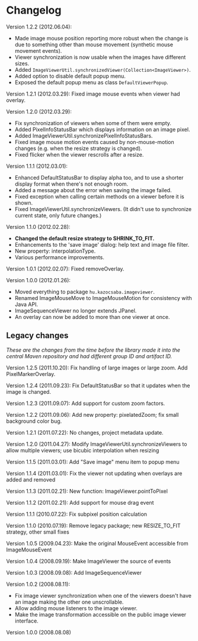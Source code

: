 Changelog
=========

Version 1.2.2 (2012.06.04):

- Made image mouse position reporting more robust when the change is
due to something other than mouse movement (synthetic mouse movement events).
- Viewer synchronization is now usable when the images have different sizes.
- Added `ImageViewerUtil.synchronizedViewer(Collection<ImageViewer>)`.
- Added option to disable default popup menu.
- Exposed the default popup menu as class `DefaultViewerPopup`.

Version 1.2.1 (2012.03.29): Fixed image mouse events when viewer had overlay.

Version 1.2.0 (2012.03.29):

- Fix synchronization of viewers when some of them were empty.
- Added PixelInfoStatusBar which displays information on an image pixel.
- Added ImageViewerUtil.synchronizePixelInfoStatusBars.
- Fixed image mouse motion events caused by non-mouse-motion changes (e.g. when the resize strategy is changed).
- Fixed flicker when the viewer rescrolls after a resize.

Version 1.1.1 (2012.03.01):

- Enhanced DefaultStatusBar to display alpha too, and to use a shorter display format when there's not enough room.
- Added a message about the error when saving the image failed.
- Fixed exception when calling certain methods on a viewer before it is shown.
- Fixed ImageViewerUtil.synchronizeViewers. (It didn't use to synchronize current state, only future changes.)

Version 1.1.0 (2012.02.28):

- **Changed the default resize strategy to SHRINK_TO_FIT.**
- Enhancements to the 'save image' dialog: help text and image file filter.
- New property: interpolationType.
- Various performance improvements.

Version 1.0.1 (2012.02.07): Fixed removeOverlay.

Version 1.0.0 (2012.01.26):

- Moved everything to package `hu.kazocsaba.imageviewer`.
- Renamed ImageMouseMove to ImageMouseMotion for consistency with Java API.
- ImageSequenceViewer no longer extends JPanel.
- An overlay can now be added to more than one viewer at once.

Legacy changes
--------------

*These are the changes from the time before the library made it into the central Maven repository and had different group ID and artifact ID.*

Version 1.2.5 (2011.10.20): Fix handling of large images or large zoom. Add PixelMarkerOverlay.

Version 1.2.4 (2011.09.23): Fix DefaultStatusBar so that it updates when the image is changed.

Version 1.2.3 (2011.09.07): Add support for custom zoom factors.

Version 1.2.2 (2011.09.06): Add new property: pixelatedZoom; fix small background color bug.

Version 1.2.1 (2011.07.22): No changes, project metadata update.

Version 1.2.0 (2011.04.27): Modify ImageViewerUtil.synchronizeViewers to allow multiple viewers; use bicubic interpolation when resizing

Version 1.1.5 (2011.03.01): Add "Save image" menu item to popup menu

Version 1.1.4 (2011.03.01): Fix the viewer not updating when overlays are added and removed

Version 1.1.3 (2011.02.21): New function: ImageViewer.pointToPixel

Version 1.1.2 (2011.02.21): Add support for mouse drag event

Version 1.1.1 (2010.07.22): Fix subpixel position calculation

Version 1.1.0 (2010.07.19): Remove legacy package; new RESIZE_TO_FIT strategy, other small fixes

Version 1.0.5 (2009.04.23): Make the original MouseEvent accessible from ImageMouseEvent

Version 1.0.4 (2008.09.19): Make ImageViewer the source of events

Version 1.0.3 (2008.09.08): Add ImageSequenceViewer

Version 1.0.2 (2008.08.11):

- Fix image viewer synchronization when one of the viewers doesn't have an image making the other one unscrollable.
- Allow adding mouse listeners to the image viewer.
- Make the image transformation accessible on the public image viewer interface.

Version 1.0.0 (2008.08.08)
